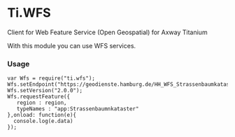 # Ti.WFS
Client for  Web Feature Service (Open Geospatial) for Axway Titanium

With this module you can use WFS services.

### Usage

```
var Wfs = require("ti.wfs");
Wfs.setEndpoint("https://geodienste.hamburg.de/HH_WFS_Strassenbaumkataster");
Wfs.setVersion("2.0.0");
Wfs.requestFeature({
   region : region,
   typeNames : "app:Strassenbaumnkataster"
},onload: function(e){
  console.log(e.data)
});
```

